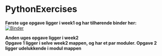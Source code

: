 # PythonExercises

<b>Første uge opgave ligger i week1 og har tilhørende binder her:  <br> </b>
[![Binder](https://mybinder.org/badge_logo.svg)](https://mybinder.org/v2/gh/Malthorn1/PythonExercises/8729ef9183998b70f150091910b6ae239a95d90c)


<b>Anden uges opgave ligger i week2   <br> 
Opgave 1 ligger i selve week2 mappen, og har et par moduler.
Opgave 2 ligger udelukkende i modul mappen 
</b>
